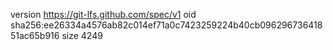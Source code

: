 version https://git-lfs.github.com/spec/v1
oid sha256:ee26334a4576ab82c014ef71a0c7423259224b40cb09629673641851ac65b916
size 4249
